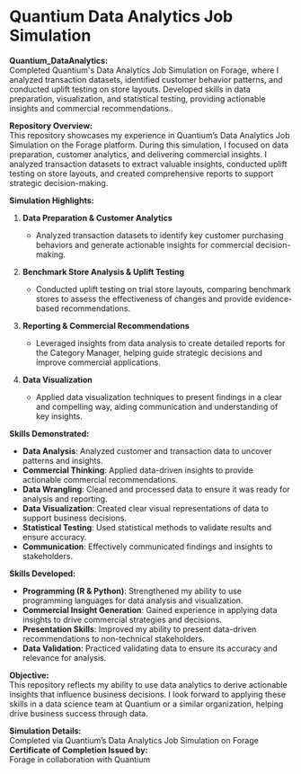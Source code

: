 # Quantium Data Analytics Job Simulation  

**Quantium_DataAnalytics:** <br>
Completed Quantium's Data Analytics Job Simulation on Forage, where I analyzed transaction datasets, identified customer behavior patterns, and conducted uplift testing on store layouts. Developed skills in data preparation, visualization, and statistical testing, providing actionable insights and commercial recommendations..

**Repository Overview:**  
This repository showcases my experience in Quantium’s Data Analytics Job Simulation on the Forage platform. During this simulation, I focused on data preparation, customer analytics, and delivering commercial insights. I analyzed transaction datasets to extract valuable insights, conducted uplift testing on store layouts, and created comprehensive reports to support strategic decision-making.

**Simulation Highlights:**

1. **Data Preparation & Customer Analytics**  
   - Analyzed transaction datasets to identify key customer purchasing behaviors and generate actionable insights for commercial decision-making.

2. **Benchmark Store Analysis & Uplift Testing**  
   - Conducted uplift testing on trial store layouts, comparing benchmark stores to assess the effectiveness of changes and provide evidence-based recommendations.

3. **Reporting & Commercial Recommendations**  
   - Leveraged insights from data analysis to create detailed reports for the Category Manager, helping guide strategic decisions and improve commercial applications.

4. **Data Visualization**  
   - Applied data visualization techniques to present findings in a clear and compelling way, aiding communication and understanding of key insights.

**Skills Demonstrated:**  
- **Data Analysis**: Analyzed customer and transaction data to uncover patterns and insights.
- **Commercial Thinking**: Applied data-driven insights to provide actionable commercial recommendations.
- **Data Wrangling**: Cleaned and processed data to ensure it was ready for analysis and reporting.
- **Data Visualization**: Created clear visual representations of data to support business decisions.
- **Statistical Testing**: Used statistical methods to validate results and ensure accuracy.
- **Communication**: Effectively communicated findings and insights to stakeholders.

**Skills Developed:**  
- **Programming (R & Python)**: Strengthened my ability to use programming languages for data analysis and visualization.
- **Commercial Insight Generation**: Gained experience in applying data insights to drive commercial strategies and decisions.
- **Presentation Skills**: Improved my ability to present data-driven recommendations to non-technical stakeholders.
- **Data Validation**: Practiced validating data to ensure its accuracy and relevance for analysis.

**Objective:**  
This repository reflects my ability to use data analytics to derive actionable insights that influence business decisions. I look forward to applying these skills in a data science team at Quantium or a similar organization, helping drive business success through data.

**Simulation Details:**  
Completed via Quantium’s Data Analytics Job Simulation on Forage  
**Certificate of Completion Issued by:**  
Forage in collaboration with Quantium
